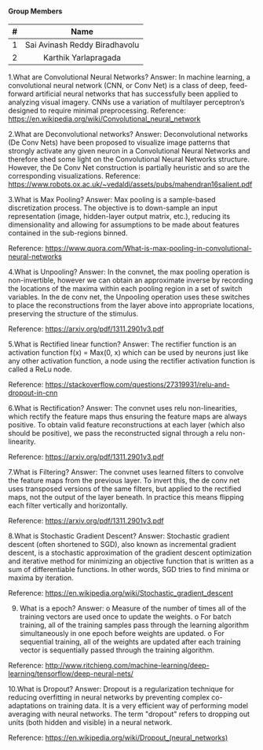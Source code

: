 #### Group Members

| #        | Name                 |
|:--------:|:--------------------:|
|   1      |    Sai Avinash Reddy Biradhavolu  |
|   2      |    Karthik Yarlapragada          |

1.What are Convolutional Neural Networks?
Answer: 
In machine learning, a convolutional neural network (CNN, or Conv Net) is a class of deep, feed-forward artificial neural networks that has successfully been applied to analyzing visual imagery. CNNs use a variation of multilayer perceptron’s designed to require minimal preprocessing. 
Reference: https://en.wikipedia.org/wiki/Convolutional_neural_network

2.What are Deconvolutional networks?
Answer:
Deconvolutional networks (De Conv Nets) have been proposed to visualize image patterns that strongly activate any given neuron in a Convolutional Neural Networks and therefore shed some light on the Convolutional Neural Networks structure. However, the De Conv Net construction is partially heuristic and so are the corresponding visualizations.
Reference: https://www.robots.ox.ac.uk/~vedaldi/assets/pubs/mahendran16salient.pdf 

3.What is Max Pooling?
Answer:
Max pooling is a sample-based discretization process. The objective is to down-sample an input representation (image, hidden-layer output matrix, etc.), reducing its dimensionality and allowing for assumptions to be made about features contained in the sub-regions binned.

Reference: https://www.quora.com/What-is-max-pooling-in-convolutional-neural-networks


4.What is Unpooling? 
Answer:
In the convnet, the max pooling operation is non-invertible, however we can obtain an approximate inverse by recording the locations of the maxima within each pooling region in a set of switch variables. In the de conv net, the Unpooling operation uses these switches to place the reconstructions from the layer above into appropriate locations, preserving the structure of the stimulus.

Reference: https://arxiv.org/pdf/1311.2901v3.pdf 


5.What is Rectified linear function?
Answer:
The rectifier function is an activation function f(x) = Max(0, x) which can be used by neurons just like any other activation function, a node using the rectifier activation function is called a ReLu node.

Reference: https://stackoverflow.com/questions/27319931/relu-and-dropout-in-cnn 

6.What is Rectification?
Answer:
The convnet uses relu non-linearities, which rectify the feature maps thus ensuring the feature maps are always positive. To obtain valid feature reconstructions at each layer (which also should be positive), we pass the reconstructed signal through a relu non-linearity.

Reference: https://arxiv.org/pdf/1311.2901v3.pdf 

7.What is Filtering?
Answer:
The convnet uses learned filters to convolve the feature maps from the previous layer. To invert this, the de conv net uses transposed versions of the same filters, but applied to the rectified maps, not the output of the layer beneath. In practice this means flipping each filter vertically and horizontally.

Reference: https://arxiv.org/pdf/1311.2901v3.pdf

8.What is Stochastic Gradient Descent?
Answer:
Stochastic gradient descent (often shortened to SGD), also known as incremental gradient descent, is a stochastic approximation of the gradient descent optimization and iterative method for minimizing an objective function that is written as a sum of differentiable functions. In other words, SGD tries to find minima or maxima by iteration.

Reference: https://en.wikipedia.org/wiki/Stochastic_gradient_descent 

9. What is a epoch?
Answer:
o	Measure of the number of times all of the training vectors are used once to update the weights.
o	For batch training, all of the training samples pass through the learning algorithm simultaneously in one epoch before weights are updated.
o	For sequential training, all of the weights are updated after each training vector is sequentially passed through the training algorithm.

Reference: http://www.ritchieng.com/machine-learning/deep-learning/tensorflow/deep-neural-nets/ 

10.What is Dropout?
Answer:
Dropout is a regularization technique for reducing overfitting in neural networks by preventing complex co-adaptations on training data. It is a very efficient way of performing model averaging with neural networks. The term "dropout" refers to dropping out units (both hidden and visible) in a neural network.

Reference: https://en.wikipedia.org/wiki/Dropout_(neural_networks) 

